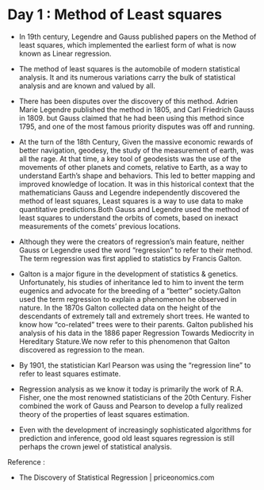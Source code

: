 # Day 1 : Method of Least squares

- In 19th century, Legendre and Gauss published papers on the Method of least squares, which implemented the earliest form of what is now known as Linear regression.
- The method of least squares is the automobile of modern statistical analysis. It and its numerous variations carry the bulk of statistical analysis and are known and valued by all.
- There has been disputes over the discovery of this method. Adrien Marie Legendre published the method in 1805, and Carl Friedrich Gauss in 1809. but Gauss claimed that he had been using this method since 1795, and one of the most famous priority disputes was off and running.
- At the turn of the 18th Century, Given the massive economic rewards of better navigation, geodesy, the study of the measurement of earth, was all the rage. At that time, a key tool of geodesists was the use of  the movements of other planets and comets, relative to Earth, as a way to understand Earth’s shape and behaviors. This led to better mapping and improved knowledge of location. It was in this historical context that the mathematicians Gauss and Legendre independently discovered the method of least squares, Least squares is a way to use data to make quantitative predictions.Both Gauss and Legendre used the method of least squares to understand the orbits of comets, based on inexact measurements of the comets’ previous locations.

- Although they were the creators of regression’s main feature, neither Gauss or Legendre used the word “regression” to refer to their method. The term regression was first applied to statistics by Francis Galton.
- Galton is a major figure in the development of statistics & genetics. Unfortunately, his studies of inheritance led to him to invent the term eugenics and advocate for the breeding of a “better” society.Galton used the term regression to explain a phenomenon he observed in nature. In the 1870s Galton collected data on the height of the descendants of extremely tall and extremely short trees. He wanted to know how “co-related” trees were to their parents. Galton published his analysis of his data in the 1886 paper Regression Towards Mediocrity in Hereditary Stature.We now refer to this phenomenon that Galton discovered as regression to the mean.

- By 1901, the statistician Karl Pearson was using the “regression line” to refer to least squares estimate. 
- Regression analysis as we know it today is primarily the work of R.A. Fisher, one the most renowned statisticians of the 20th Century. Fisher combined the work of Gauss and Pearson to develop a fully realized theory of the properties of least squares estimation.

- Even with the development of increasingly sophisticated algorithms for prediction and inference, good old least squares regression is still perhaps the crown jewel of statistical analysis.

Reference :
- The Discovery of Statistical Regression | priceonomics.com